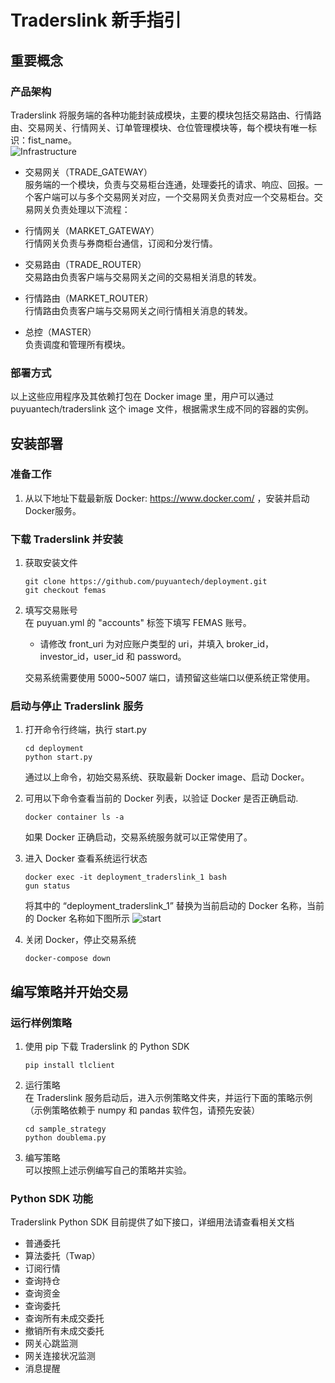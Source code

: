 # Traderslink 新手指引

## 重要概念

### 产品架构	
Traderslink 将服务端的各种功能封装成模块，主要的模块包括交易路由、行情路由、交易网关、行情网关、订单管理模块、仓位管理模块等，每个模块有唯一标识：fist_name。  
![Infrastructure](https://github.com/puyuantech/deployment/blob/master/resource/infrastructure.png)

* 交易网关（TRADE_GATEWAY）  
服务端的一个模块，负责与交易柜台连通，处理委托的请求、响应、回报。一个客户端可以与多个交易网关对应，一个交易网关负责对应一个交易柜台。交易网关负责处理以下流程：
		
* 行情网关（MARKET_GATEWAY）  
行情网关负责与券商柜台通信，订阅和分发行情。
		
* 交易路由（TRADE_ROUTER）  
交易路由负责客户端与交易网关之间的交易相关消息的转发。
	
* 行情路由（MARKET_ROUTER）  
行情路由负责客户端与交易网关之间行情相关消息的转发。

* 总控（MASTER）  
负责调度和管理所有模块。

### 部署方式
以上这些应用程序及其依赖打包在 Docker image 里，用户可以通过 puyuantech/traderslink 这个 image 文件，根据需求生成不同的容器的实例。

## 安装部署

### 准备工作
1. 从以下地址下载最新版 Docker: https://www.docker.com/ ，安装并启动Docker服务。

### 下载 Traderslink 并安装

1. 获取安装文件
    ```
    git clone https://github.com/puyuantech/deployment.git
    git checkout femas
    ```
2. 填写交易账号  
    在 puyuan.yml 的 "accounts" 标签下填写 FEMAS 账号。
    - 请修改 front_uri 为对应账户类型的 uri，并填入 broker_id，investor_id，user_id 和 password。

    交易系统需要使用 5000~5007 端口，请预留这些端口以便系统正常使用。

### 启动与停止 Traderslink 服务

1. 打开命令行终端，执行 start.py
    ```
    cd deployment
    python start.py
    ```
    通过以上命令，初始交易系统、获取最新 Docker image、启动 Docker。

2. 可用以下命令查看当前的 Docker 列表，以验证 Docker 是否正确启动.
    ```
    docker container ls -a
    ```
    如果 Docker 正确启动，交易系统服务就可以正常使用了。

3. 进入 Docker 查看系统运行状态
    ```
    docker exec -it deployment_traderslink_1 bash
    gun status
    ```
    将其中的 “deployment_traderslink_1” 替换为当前启动的 Docker 名称，当前的 Docker 名称如下图所示
    ![start](https://github.com/puyuantech/deployment/blob/master/resource/start.jpg)
    
4. 关闭 Docker，停止交易系统
    ```
    docker-compose down
    ```

## 编写策略并开始交易
### 运行样例策略
1. 使用 pip 下载 Traderslink 的 Python SDK
    ```
    pip install tlclient
    ```
2. 运行策略  
在 Traderslink 服务启动后，进入示例策略文件夹，并运行下面的策略示例（示例策略依赖于 numpy 和 pandas 软件包，请预先安装）
    ```
    cd sample_strategy
    python doublema.py
    ```
3. 编写策略  
可以按照上述示例编写自己的策略并实验。
### Python SDK 功能
Traderslink Python SDK 目前提供了如下接口，详细用法请查看相关文档
* 普通委托
* 算法委托（Twap）
* 订阅行情
* 查询持仓
* 查询资金
* 查询委托
* 查询所有未成交委托
* 撤销所有未成交委托
* 网关心跳监测
* 网关连接状况监测
* 消息提醒



